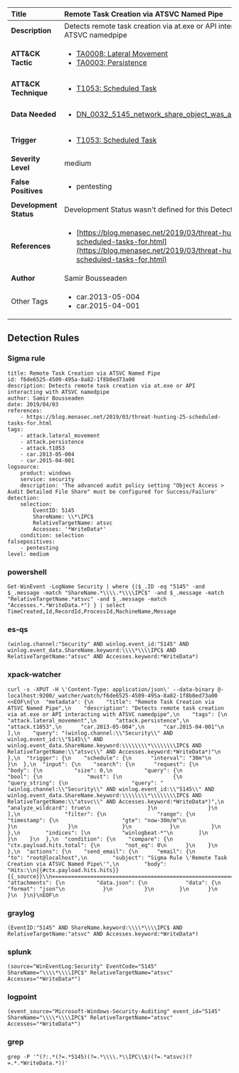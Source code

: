 | Title                    | Remote Task Creation via ATSVC Named Pipe       |
|:-------------------------|:------------------|
| **Description**          | Detects remote task creation via at.exe or API interacting with ATSVC namedpipe |
| **ATT&amp;CK Tactic**    |  <ul><li>[TA0008: Lateral Movement](https://attack.mitre.org/tactics/TA0008)</li><li>[TA0003: Persistence](https://attack.mitre.org/tactics/TA0003)</li></ul>  |
| **ATT&amp;CK Technique** | <ul><li>[T1053: Scheduled Task](https://attack.mitre.org/techniques/T1053)</li></ul>  |
| **Data Needed**          | <ul><li>[DN_0032_5145_network_share_object_was_accessed_detailed](../Data_Needed/DN_0032_5145_network_share_object_was_accessed_detailed.md)</li></ul>  |
| **Trigger**              | <ul><li>[T1053: Scheduled Task](../Triggers/T1053.md)</li></ul>  |
| **Severity Level**       | medium |
| **False Positives**      | <ul><li>pentesting</li></ul>  |
| **Development Status**   |  Development Status wasn't defined for this Detection Rule yet  |
| **References**           | <ul><li>[https://blog.menasec.net/2019/03/threat-hunting-25-scheduled-tasks-for.html](https://blog.menasec.net/2019/03/threat-hunting-25-scheduled-tasks-for.html)</li></ul>  |
| **Author**               | Samir Bousseaden |
| Other Tags           | <ul><li>car.2013-05-004</li><li>car.2015-04-001</li></ul> | 

## Detection Rules

### Sigma rule

```
title: Remote Task Creation via ATSVC Named Pipe
id: f6de6525-4509-495a-8a82-1f8b0ed73a00
description: Detects remote task creation via at.exe or API interacting with ATSVC namedpipe
author: Samir Bousseaden
date: 2019/04/03
references:
    - https://blog.menasec.net/2019/03/threat-hunting-25-scheduled-tasks-for.html
tags:
    - attack.lateral_movement
    - attack.persistence
    - attack.t1053
    - car.2013-05-004
    - car.2015-04-001
logsource:
    product: windows
    service: security
    description: 'The advanced audit policy setting "Object Access > Audit Detailed File Share" must be configured for Success/Failure'
detection:
    selection:
        EventID: 5145
        ShareName: \\*\IPC$
        RelativeTargetName: atsvc
        Accesses: '*WriteData*'
    condition: selection
falsepositives:
    - pentesting
level: medium

```





### powershell
    
```
Get-WinEvent -LogName Security | where {($_.ID -eq "5145" -and $_.message -match "ShareName.*\\\\.*\\\\IPC$" -and $_.message -match "RelativeTargetName.*atsvc" -and $_.message -match "Accesses.*.*WriteData.*") } | select TimeCreated,Id,RecordId,ProcessId,MachineName,Message
```


### es-qs
    
```
(winlog.channel:"Security" AND winlog.event_id:"5145" AND winlog.event_data.ShareName.keyword:\\\\*\\\\IPC$ AND RelativeTargetName:"atsvc" AND Accesses.keyword:*WriteData*)
```


### xpack-watcher
    
```
curl -s -XPUT -H \'Content-Type: application/json\' --data-binary @- localhost:9200/_watcher/watch/f6de6525-4509-495a-8a82-1f8b0ed73a00 <<EOF\n{\n  "metadata": {\n    "title": "Remote Task Creation via ATSVC Named Pipe",\n    "description": "Detects remote task creation via at.exe or API interacting with ATSVC namedpipe",\n    "tags": [\n      "attack.lateral_movement",\n      "attack.persistence",\n      "attack.t1053",\n      "car.2013-05-004",\n      "car.2015-04-001"\n    ],\n    "query": "(winlog.channel:\\"Security\\" AND winlog.event_id:\\"5145\\" AND winlog.event_data.ShareName.keyword:\\\\\\\\*\\\\\\\\IPC$ AND RelativeTargetName:\\"atsvc\\" AND Accesses.keyword:*WriteData*)"\n  },\n  "trigger": {\n    "schedule": {\n      "interval": "30m"\n    }\n  },\n  "input": {\n    "search": {\n      "request": {\n        "body": {\n          "size": 0,\n          "query": {\n            "bool": {\n              "must": [\n                {\n                  "query_string": {\n                    "query": "(winlog.channel:\\"Security\\" AND winlog.event_id:\\"5145\\" AND winlog.event_data.ShareName.keyword:\\\\\\\\*\\\\\\\\IPC$ AND RelativeTargetName:\\"atsvc\\" AND Accesses.keyword:*WriteData*)",\n                    "analyze_wildcard": true\n                  }\n                }\n              ],\n              "filter": {\n                "range": {\n                  "timestamp": {\n                    "gte": "now-30m/m"\n                  }\n                }\n              }\n            }\n          }\n        },\n        "indices": [\n          "winlogbeat-*"\n        ]\n      }\n    }\n  },\n  "condition": {\n    "compare": {\n      "ctx.payload.hits.total": {\n        "not_eq": 0\n      }\n    }\n  },\n  "actions": {\n    "send_email": {\n      "email": {\n        "to": "root@localhost",\n        "subject": "Sigma Rule \'Remote Task Creation via ATSVC Named Pipe\'",\n        "body": "Hits:\\n{{#ctx.payload.hits.hits}}{{_source}}\\n================================================================================\\n{{/ctx.payload.hits.hits}}",\n        "attachments": {\n          "data.json": {\n            "data": {\n              "format": "json"\n            }\n          }\n        }\n      }\n    }\n  }\n}\nEOF\n
```


### graylog
    
```
(EventID:"5145" AND ShareName.keyword:\\\\*\\\\IPC$ AND RelativeTargetName:"atsvc" AND Accesses.keyword:*WriteData*)
```


### splunk
    
```
(source="WinEventLog:Security" EventCode="5145" ShareName="\\\\*\\\\IPC$" RelativeTargetName="atsvc" Accesses="*WriteData*")
```


### logpoint
    
```
(event_source="Microsoft-Windows-Security-Auditing" event_id="5145" ShareName="\\\\*\\\\IPC$" RelativeTargetName="atsvc" Accesses="*WriteData*")
```


### grep
    
```
grep -P '^(?:.*(?=.*5145)(?=.*\\\\.*\\IPC\\$)(?=.*atsvc)(?=.*.*WriteData.*))'
```



